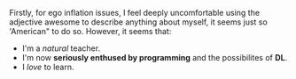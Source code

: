 Firstly, for ego inflation issues, I feel deeply uncomfortable using the adjective awesome to describe anything about myself, it seems just so 'American" to do so. However, it seems that:

* I'm a *natural* teacher.
* I'm now **seriously enthused by programming** and the possibilites of **DL**.
* I *love* to learn.
